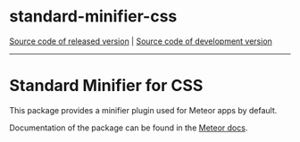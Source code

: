 # standard-minifier-css
[Source code of released version](https://github.com/meteor/meteor/tree/master/packages/standard-minifier-css) | [Source code of development version](https://github.com/meteor/meteor/tree/devel/packages/standard-minifier-css)
***

Standard Minifier for CSS
===

This package provides a minifier plugin used for Meteor apps by default.

Documentation of the package can be found in the [Meteor docs](https://docs.meteor.com/packages/standard-minifier-css.html).
